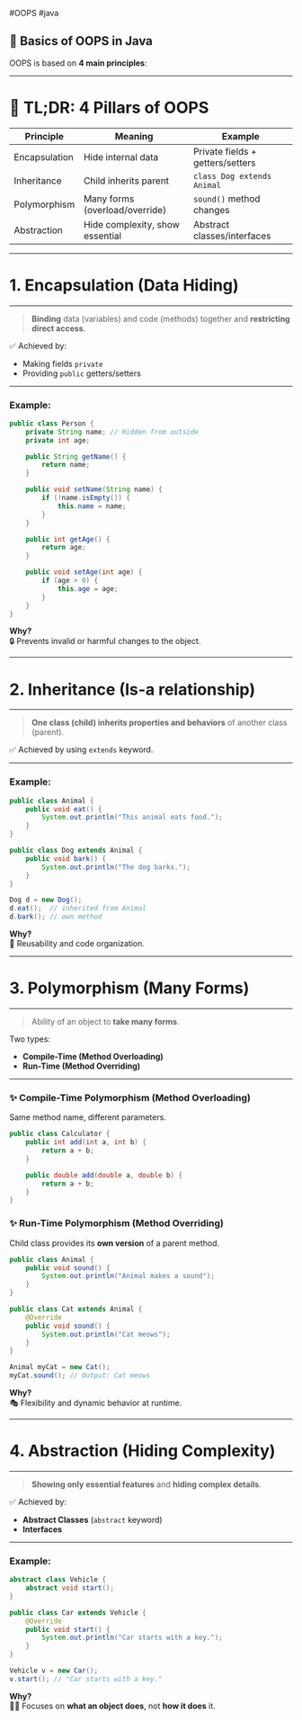 #OOPS #java 

## 🧠 Basics of OOPS in Java

OOPS is based on **4 main principles**:

---

# 📌 TL;DR: 4 Pillars of OOPS

| Principle     | Meaning                         | Example                          |
| ------------- | ------------------------------- | -------------------------------- |
| Encapsulation | Hide internal data              | Private fields + getters/setters |
| Inheritance   | Child inherits parent           | `class Dog extends Animal`       |
| Polymorphism  | Many forms (overload/override)  | `sound()` method changes         |
| Abstraction   | Hide complexity, show essential | Abstract classes/interfaces      |

---
# 1. Encapsulation (Data Hiding)

---

> **Binding** data (variables) and code (methods) together and **restricting direct access**.

✅ Achieved by:

- Making fields `private`
- Providing `public` getters/setters

---

### Example:

```java
public class Person {
    private String name; // Hidden from outside
    private int age;

    public String getName() {
        return name;
    }

    public void setName(String name) {
        if (!name.isEmpty()) {
            this.name = name;
        }
    }

    public int getAge() {
        return age;
    }

    public void setAge(int age) {
        if (age > 0) {
            this.age = age;
        }
    }
}
```
**Why?**  
🔒 Prevents invalid or harmful changes to the object.

---

# 2. Inheritance (Is-a relationship)

---

> **One class (child) inherits properties and behaviors** of another class (parent).

✅ Achieved by using `extends` keyword.

---

### Example:

```java
public class Animal {
    public void eat() {
        System.out.println("This animal eats food.");
    }
}

public class Dog extends Animal {
    public void bark() {
        System.out.println("The dog barks.");
    }
}
```

```java
Dog d = new Dog();
d.eat();  // inherited from Animal
d.bark(); // own method
```

**Why?**  
🧩 Reusability and code organization.

---

# 3. Polymorphism (Many Forms)

---

> Ability of an object to **take many forms**.

Two types:

- **Compile-Time (Method Overloading)**
- **Run-Time (Method Overriding)**

---

### ✨ Compile-Time Polymorphism (Method Overloading)

Same method name, different parameters.
```java
public class Calculator {
    public int add(int a, int b) {
        return a + b;
    }

    public double add(double a, double b) {
        return a + b;
    }
}
```

### ✨ Run-Time Polymorphism (Method Overriding)

Child class provides its **own version** of a parent method.

```java
public class Animal {
    public void sound() {
        System.out.println("Animal makes a sound");
    }
}

public class Cat extends Animal {
    @Override
    public void sound() {
        System.out.println("Cat meows");
    }
}
```

```java
Animal myCat = new Cat();
myCat.sound(); // Output: Cat meows
```

**Why?**  
🎭 Flexibility and dynamic behavior at runtime.

---

# 4. Abstraction (Hiding Complexity)

---

> **Showing only essential features** and **hiding complex details**.

✅ Achieved by:

- **Abstract Classes** (`abstract` keyword)
- **Interfaces**

---

### Example:

```java
abstract class Vehicle {
    abstract void start();
}

public class Car extends Vehicle {
    @Override
    public void start() {
        System.out.println("Car starts with a key.");
    }
}
```

```java
Vehicle v = new Car();
v.start(); // "Car starts with a key."
```
**Why?**  
🕵️‍♂️ Focuses on **what an object does**, not **how it does** it.
